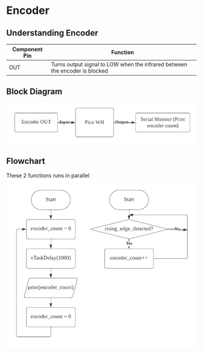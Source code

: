 # Encoder

## Understanding Encoder
Component Pin | Function                                                                    |
|-------------|-----------------------------------------------------------------------------|
| OUT         | Turns output signal to LOW when the infrared between the encoder is blocked |

## Block Diagram
![encoder_block](../../images/driver_encoder/driver_enc_block.png)

## Flowchart
These 2 functions runs in parallel
![encoder_flow](../../images/driver_encoder/driver_enc_flow.png)
